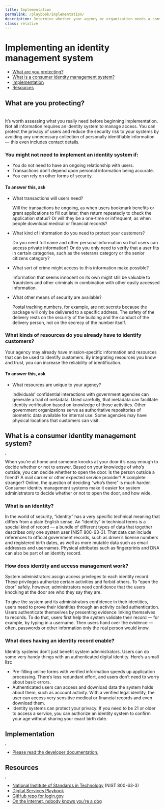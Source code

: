 ```yaml
---
title: Implementation
permalink: /playbook/implementation/
description: Determine whether your agency or organization needs a consumer identity management system.
class: relative
---
```


<div class="bg-navy">
  <div class="container cntnr-wide px2 py3">
    <h1 class="m0 white">
      Implementing an identity management system
    </h1>
  </div>
</div>
<div class="bg-white">
  <div class="container cntnr-wide px2 pt4 pb5">
    <div class="clearfix">
      <nav id="pb-nav--side-cntnr" class="sm-col-right sm-col-3 sm-show">
        <ul id="pb-nav--side" class="list-reset pt2 red nav">
          <li class="mb2"><a class="h5 serif" href="#protecting">What are you protecting?</a></li>
          <li class="mb2"><a class="h5 serif" href="#consumer-identity">What is a consumer identity management system?</a></li>
          <li class="mb2"><a class="h5 serif" href="#implementation">Implementation</a></li>
          <li class="mb2"><a class="h5 serif" href="#resources">Resources</a></li>
        </ul>
      </nav>
      <div class="sm-col sm-col-8 mb2">
        <h2 id="protecting" class="mt0 mb1 pt2">
          What are you protecting?
        </h2><img alt="" class="mb3" src="{{ '/assets/img/hr-red-4.svg' | prepend: site.baseurl }}" height="6">
        <p class="mb4 serif fs-20p">
          It’s worth assessing what you really need before beginning implementation. Not all information requires an identity system to manage access. You can protect the privacy of users and reduce the security risk to your systems by avoiding any unnecessary collection of personally identifiable information — this even includes contact details.
        </p>
        <h3 class="mt0 mb2">
          You might not need to implement an identity system if:
        </h3>
        <ul class="mb3 pl2 ml2 serif teal">
          <li class="mb2">
            <span class="gray">You do not need to have an ongoing relationship with users.</span>
          </li>
          <li class="mb2">
            <span class="gray">Transactions don’t depend upon personal information being accurate.</span>
          </li>
          <li class="mb2">
            <span class="gray">You can rely on other forms of security.</span>
          </li>
        </ul>
        <h4 class="mt0 mb2">
          To answer this, ask
        </h4>
        <ul class="list-reset mb4 list-checked">
          <li class="mb3 pl3">
            <div class="mb1 serif bold">
              What transactions will users need?
            </div>
            <p class="h3">
              Will the transactions be ongoing, as when users bookmark benefits or grant applications to fill out later, then return repeatedly to check the application status? Or will they be a one-time or infrequent, as when people download medical or financial records?
            </p>
          </li>
          <li class="mb3 pl3">
            <div class="mb1 serif bold">
              What kind of information do you need to protect your customers?
            </div>
            <p class="h3">
              Do you need full name and other personal information so that users can access private information? Or do you only need to verify that a user fits in certain categories, such as the veterans category or the senior citizens category?
            </p>
          </li>
          <li class="mb3 pl3">
            <div class="mb1 serif bold">
              What sort of crime might access to this information make possible?
            </div>
            <p class="h3">
              Information that seems innocent on its own might still be valuable to fraudsters and other criminals in combination with other easily accessed information.
            </p>
          </li>
          <li class="mb3 pl3">
            <div class="mb1 serif bold">
              What other means of security are available?
            </div>
            <p class="h3">
              Postal tracking numbers, for example, are not secrets because the package will only be delivered to a specific address. The safety of the delivery rests on the security of the building and the conduct of the delivery person, not on the secrecy of the number itself.
            </p>
          </li>
        </ul>
        <h3 class="mt0 mb2">
          What kinds of resources do you already have to identify customers?
        </h3>
        <p class="mb3 serif fs-20p">
          Your agency may already have mission-specific information and resources that can be used to identify customers. By integrating resources you know and trust, you can increase the reliability of identification.
        </p>
        <h4 class="mt0 mb2">
          To answer this, ask
        </h4>
        <ul class="list-reset mb3 list-checked">
          <li class="mb3 pl3">
            <div class="mb1 serif bold">
              What resources are unique to your agency?
            </div>
            <p class="h3">
              Individuals’ confidential interactions with government agencies can generate a trail of metadata. Used carefully, that metadata can facilitate identity verification based on knowledge of those activities. Other government organizations serve as authoritative repositories of biometric data available for internal use. Some agencies may have physical locations that customers can visit.
            </p>
          </li>
        </ul>
        <h2 id="consumer-identity" class="mt0 mb1 pt2">
          What is a consumer identity management system?
        </h2><img alt="hr" class="mb3" src="{{ '/assets/img/hr-red-5.svg' | prepend: site.baseurl }}" height="6">
        <p class="mb5 serif fs-20p">
          When you’re at home and someone knocks at your door it’s easy enough to decide whether or not to answer. Based on your knowledge of who’s outside, you can decide whether to open the door. Is the person outside a friend? A mail carrier or other expected service provider? A complete stranger? Online, the question of deciding “who’s there” is much harder. Consumer identity management systems make it easier for system administrators to decide whether or not to open the door, and how wide.
        </p>
        <h3 class="mt0 mb1">
          What is an identity?
        </h3>
        <p class="mb3 h3">
          In the world of security, “identity” has a very specific technical meaning that differs from a plain English sense. An “identity” in technical terms is a special kind of record — a bundle of different types of data that together describes only one system user [NIST 800-63-3]. That data can include references to official government records, such as driver’s license numbers and registered birth dates, as well as more mutable data such as email addresses and usernames. Physical attributes such as fingerprints and DNA can also be part of an identity record.
        </p>
        <h3 class="mt0 mb1">
          How does identity and access management work?
        </h3>
        <p class="h3">
          System administrators assign access privileges to each identity record. These privileges authorize certain activities and forbid others. To “open the door” safely, however, administrators need confidence that the users knocking at the door are who they say they are.
        </p>
        <p class="mb3 h3">
          To give the system and its administrators confidence in their identities, users need to prove their identities through an activity called authentication. Users authenticate themselves by presenting evidence linking themselves to records. To do that, users first help the system validate their record — for example, by typing in a username. Then users hand over the evidence — often, passwords or other information only the real person would know.
        </p>
        <h3 class="mt0 mb1">
          What does having an identity record enable?
        </h3>
        <p class="mb3 h3">
          Identity systems don’t just benefit system administrators. Users can do some very handy things with an authenticated digital identity. Here’s a small list:
        </p>
        <ul class="mt0 mb5 ml1 pl1 teal h3">
          <li class="mb2">
            <span class="gray"><span class="bold">Pre-filling online forms with verified information speeds up application processing.</span> There’s less redundant effort, and users don’t need to worry about basic errors.</span>
          </li>
          <li class="mb2">
            <span class="gray"><span class="bold">Authenticated users can access and download data the system holds about them, such as account activity.</span> With a verified legal identity, the user can access very sensitive medical or financial records and even download them.</span>
          </li>
          <li class="mb2">
            <span class="gray"><span class="bold">Identity systems can protect your privacy.</span> If you need to be 21 or older to access a service, you can authorize an identity system to confirm your age without sharing your exact birth date.</span>
          </li>
        </ul>
        <h2 id="implementation" class="mb2 pt2">
          Implementation
        </h2><img alt="hr" class="mb3" src="{{ '/assets/img/hr-red-6.svg' | prepend: site.baseurl }}" height="6">
        <ul class="list-reset mb5 h3">
          <li class="mb2">
            <a href="https://pages.18f.gov/identity-dev-docs/" target="_blank">Please read the developer documentation.</a>
          </li>
        </ul>
        <h2 id="resources" class="mb2 pt2">
          Resources
        </h2><img alt="hr" class="mb3" src="{{ '/assets/img/hr-red-7.svg' | prepend: site.baseurl }}" height="6">
        <ul class="list-reset mb3 h3">
          <li class="mb2">
            <a href="https://pages.nist.gov/800-63-3/" target="_blank">National Institute of Standards in Technology</a> (NIST 800-63-3)
          </li>
          <li class="mb2">
            <a href="https://playbook.cio.gov/#introduction" target="_blank">Digital Services Playbook</a>
          </li>
          <li class="mb2">
            <a href="https://github.com/18F/identity-idp" target="_blank">GitHub repo for login.gov</a>
          </li>
          <li class="mb2">
            <a href="https://en.wikipedia.org/wiki/On_the_Internet,_nobody_knows_you%27re_a_dog" target="_blank">On the Internet, nobody knows you're a dog</a>
          </li>
        </ul>
      </div>
    </div>
  </div>
</div>
